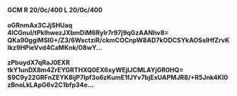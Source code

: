 #### GCM R 20/0c/400 L 20/0c/400
**oGRnmAx3CJjSHUaq**<br/>**4ICGnuI/tPklhwezJXbmDiM6Rylr7r97j9qGzAANhv8=**<br/>**QKa90ggiMSI0+/Z3/6WsctziR/ckmCOCnpW8AD7kODCSYkAOSslHfZrvKIkz9HPieVvd4CaMKnk/08wY...**<br/><br/>
**zPbuydX7qRaJ0EXR**<br/>**tkY1unDX8m4ZrEYGRTHXQ0EX6xyWEjlJCMLAYjGR0HQ=**<br/>**S9C9y22GRFnZEYK8ijP7lpf3o6zKumE1fJYv7bjExUAPMJR8/+R5Jnk4Kl0zBnoLkLApG6v2C1bfp34e...**